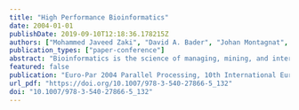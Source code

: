 ```yaml
---
title: "High Performance Bioinformatics"
date: 2004-01-01
publishDate: 2019-09-10T12:18:36.178215Z
authors: ["Mohammed Javeed Zaki", "David A. Bader", "Johan Montagnat", "Concettina Guerra"]
publication_types: ["paper-conference"]
abstract: "Bioinformatics is the science of managing, mining, and interpreting information from biological sequences and structures. Genome sequencing projects have contributed to an exponential growth in complete and partial sequence databases. Similarly, the rapidly expanding structural genomics initiative aims to catalog the structure-function information for proteins. Advances in technology such as microarrays have launched the subfield of genomics and proteomics to study the genes, proteins, and the regulatory gene expression circuitry inside the cell. What characterizes the state of the field is the flood of data that exists today or that is anticipated in the future. Combined with the fact that many of the bioinformatics tasks are highly compute intensive (e.g., ad initio protein folding), it is clear that high performance computing has a fundamental role to play in various bioinformatics problems ranging from the protein folding problem to large-scale genomics to inferring pathways and regulatory networks. The goal of this session is to present the latest research in high-performance computing applied to bioinformatics tasks. We are especially interested in scalable, parallel, and distributed algorithms for mining and analyzing bioinformatics data, as well as system tools that support large-scale high performance bioinformatics."
featured: false
publication: "Euro-Par 2004 Parallel Processing, 10th International Euro-Par Conference, Pisa, Italy, August 31-September 3, 2004"
url_pdf: "https://doi.org/10.1007/978-3-540-27866-5_132"
doi: "10.1007/978-3-540-27866-5_132"
---
```


